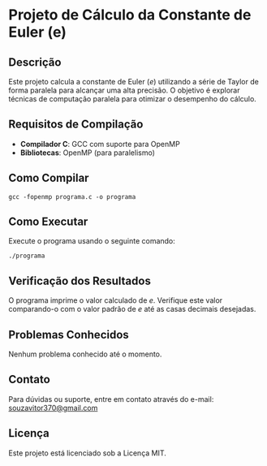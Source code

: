 # Projeto de Cálculo da Constante de Euler (e)

## Descrição
Este projeto calcula a constante de Euler (*e*) utilizando a série de Taylor de forma paralela para alcançar uma alta precisão. O objetivo é explorar técnicas de computação paralela para otimizar o desempenho do cálculo.

## Requisitos de Compilação
- **Compilador C**: GCC com suporte para OpenMP
- **Bibliotecas**: OpenMP (para paralelismo)

## Como Compilar
```
gcc -fopenmp programa.c -o programa
```

## Como Executar
Execute o programa usando o seguinte comando:
```
./programa
```

## Verificação dos Resultados
O programa imprime o valor calculado de *e*. Verifique este valor comparando-o com o valor padrão de *e* até as casas decimais desejadas.


## Problemas Conhecidos
Nenhum problema conhecido até o momento.

## Contato
Para dúvidas ou suporte, entre em contato através do e-mail: souzavitor370@gmail.com

## Licença
Este projeto está licenciado sob a Licença MIT.



